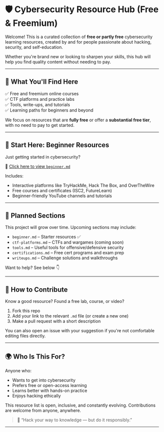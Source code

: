 # 🛡️ Cybersecurity Resource Hub (Free & Freemium)

Welcome! This is a curated collection of **free or partly free** cybersecurity learning resources, created by and for people passionate about hacking, security, and self-education.

Whether you're brand new or looking to sharpen your skills, this hub will help you find quality content without needing to pay.

---

## 🚀 What You'll Find Here

✅ Free and freemium online courses  
✅ CTF platforms and practice labs  
✅ Tools, write-ups, and tutorials  
✅ Learning paths for beginners and beyond

We focus on resources that are **fully free** or offer a **substantial free tier**, with no need to pay to get started.

---

## 🧠 Start Here: Beginner Resources

Just getting started in cybersecurity?

📍 [Click here to view `beginner.md`](./beginner.md)

Includes:
- Interactive platforms like TryHackMe, Hack The Box, and OverTheWire
- Free courses and certificates (ISC2, FutureLearn)
- Beginner-friendly YouTube channels and tutorials

---

## 📂 Planned Sections

This project will grow over time. Upcoming sections may include:

- `beginner.md` – Starter resources ✅  
- `ctf-platforms.md` – CTFs and wargames (coming soon)  
- `tools.md` – Useful tools for offensive/defensive security  
- `certifications.md` – Free cert programs and exam prep  
- `writeups.md` – Challenge solutions and walkthroughs  

Want to help? See below 👇

---

## 🤝 How to Contribute

Know a good resource? Found a free lab, course, or video?

1. Fork this repo
2. Add your link to the relevant `.md` file (or create a new one)
3. Make a pull request with a short description

You can also open an issue with your suggestion if you're not comfortable editing files directly.

---

## 🌍 Who Is This For?

Anyone who:
- Wants to get into cybersecurity
- Prefers free or open-access learning
- Learns better with hands-on practice
- Enjoys hacking ethically

This resource list is open, inclusive, and constantly evolving. Contributions are welcome from anyone, anywhere.

> 💬 “Hack your way to knowledge — but do it responsibly.”

---
